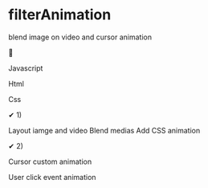 # filterAnimation
blend image on video and cursor animation



🧱

Javascript

Html

Css



✔ 1)

Layout iamge and video
Blend medias
Add CSS animation


✔ 2)


Cursor custom animation 


User click event animation
